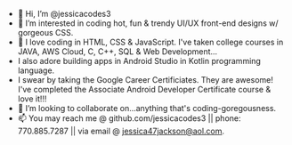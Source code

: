 - 👋 Hi, I’m @jessicacodes3
- 👀 I’m interested in coding hot, fun & trendy UI/UX front-end designs w/ gorgeous CSS.
- 🌱 I love coding in HTML, CSS & JavaScript. I've taken college courses in JAVA, AWS Cloud, C, C++, SQL & Web Development...
-    I also adore building apps in Android Studio in Kotlin programming language. 
-    I swear by taking the Google Career Certificiates. They are awesome! I've completed the Associate Android Developer Certificate course & love it!!!
- 💞️ I’m looking to collaborate on...anything that's coding-goregousness.
- 📫 You may reach me @ github.com/jessicacodes3 || phone: 770.885.7287 || via email @ jessica47jackson@aol.com.

<!---
jessicacodes3/jessicacodes3 is a ✨ special ✨ repository because its `README.md` (this file) appears on your GitHub profile.
You can click the Preview link to take a look at your changes.
--->
